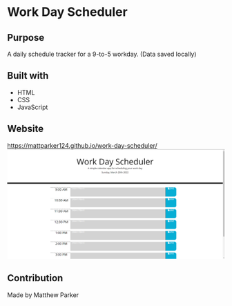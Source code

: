 # Work Day Scheduler

## Purpose
A daily schedule tracker for a 9-to-5 workday. (Data saved locally)

## Built with
* HTML
* CSS
* JavaScript

## Website
https://mattparker124.github.io/work-day-scheduler/
![Page Screenshot](assets/images/preview.png)

## Contribution
Made by Matthew Parker